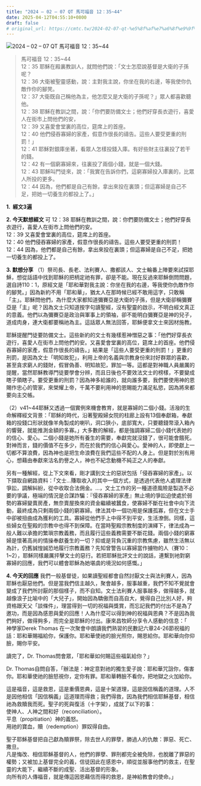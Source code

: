 ```yaml
---
title: "2024 – 02 – 07 QT 馬可福音 12：35~44"
date: 2025-04-12T04:55:10+0800
draft: false
# original_url: https://cmtc.tw/2024-02-07-qt-%e5%8f%af%e7%a6%8f%e9%9f%b3-12%ef%bc%9a3544
---
```


![2024 – 02 – 07 QT 馬可福音 12：35\~44](/images/qt.jpg  "2024 – 02 – 07 QT 馬可福音 12：35\~44")

> 馬可福音 12：35\~44  
> 12：35 耶穌在殿裏教訓人，就問他們說：「文士怎麼說基督是大衛的子孫呢？  
> 12：36 大衛被聖靈感動，說：主對我主說，你坐在我的右邊，等我使你仇敵作你的腳凳。  
> 12：37 大衛既自己稱他為主，他怎麼又是大衛的子孫呢？」眾人都喜歡聽他。  
> 12：38 耶穌在教訓之間，說：「你們要防備文士；他們好穿長衣遊行，喜愛人在街市上問他們的安，  
> 12：39 又喜愛會堂裏的高位，筵席上的首座。  
> 12：40 他們侵吞寡婦的家產，假意作很長的禱告。這些人要受更重的刑罰！」  
> 12：41 耶穌對銀庫坐著，看眾人怎樣投錢入庫。有好些財主往裏投了若干的錢。  
> 12：42 有一個窮寡婦來，往裏投了兩個小錢，就是一個大錢。  
> 12：43 耶穌叫門徒來，說：「我實在告訴你們，這窮寡婦投入庫裏的，比眾人所投的更多。  
> 12：44 因為，他們都是自己有餘，拿出來投在裏頭；但這寡婦是自己不足，把她一切養生的都投上了。」

**1.  經文3遍**

**2. 今天默想經文**
可 12：38 耶穌在教訓之間，說：你們要防備文士；他們好穿長衣遊行，喜愛人在街市上問他們的安。  
12：39 又喜愛會堂裏的高位，筵席上的首座。  
12：40 他們侵吞寡婦的家產，假意作很長的禱告。這些人要受更重的刑罰！  
12：44 因為，他們都是自己有餘，拿出來投在裏頭；但這寡婦是自己不足，把她一切養生的都投上了。

**3. 默想分享**
（1）祭司長、長老、法利賽人、撒都該人、文士輪番上陣要來試探耶穌，想從話語中找到耶穌的把柄定祂有罪，卻是不能。現在反過來耶穌倒問問題，選自詩110：1，原經文是「耶和華對我主說：你坐在我的右邊，等我使你仇敵作你的腳凳。」因為新約不用「耶和華」，猶太人在那時候已經不敢用這字，只敢稱「主」。耶穌問他們，為什麼大家都知道彌賽亞是大衛的子孫，但是大衛卻稱彌賽亞是「主」呢？因為文士只知道按字句讀聖經，沒有聖靈的啟示，不明白經文真正的意義。他們以為彌賽亞是政治與軍事上的領袖，卻不能明白彌賽亞是神的兒子，道成肉身，連大衛都要稱祂為主。這話眾人無法回答，耶穌便拿文士來因材施教。

耶穌提醒門徒要防備文士。這些新約的文士有幾樣惹神憎惡之事：「他們好穿長衣遊行，喜愛人在街市上問他們的安。又喜愛會堂裏的高位，筵席上的首座。他們侵吞寡婦的家產，假意作很長的禱告。」結果是「這些人要受更重的刑罰！」更重的刑罰，是因為文士「明知故犯」，利用上帝的名義與宗教身份來討好群眾的喜歡，甚至貪求窮人的錢財，假冒偽善、明知故犯，罪加一等。這都是對神職人員嚴厲的提醒，當然耶穌教導門徒要學會分辨，而且日後也不要效法文士的榜樣，不要變成瞎子領瞎子。要受更重的刑罰？因為神多給誰的，就向誰多要，我們要使用神的恩賜作忠心的管家，來榮耀上帝，千萬不要利用神的恩賜能力滿足私慾，因為將來都要向主交帳。

（2）v41\~44耶穌又透過一個實例來機會教育，就是寡婦的二個小錢。活潑的生命解釋經文背景：「耶穌的時代，沿著聖殿婦女院的柱廊上設有13個奉獻箱，奉獻箱的投錢口形狀就像羊角製成的喇叭，洞口狹小，底部寬大，只要聽錢幣滾入箱內的響聲，就能推測金額的多寡。」大多數的解經，都是強調寡婦二個小錢代表她的的信心、愛心。二個小錢是她所有養生的需要，奉獻完就沒錢了，很可能會餓死。對神而言，錢的價值不在多少，而在於我們的信心與愛心。愛神的人，即使獻上一切都不算浪費，因為神也是把生命浪費在我們這些不配的人身上。但是對於別有用心，想藉由奉獻來沽名釣譽之人，神也不紀念動機不純正之人的奉獻。

另有一種解經，從上下文來看，剛才講到文士的惡狀包括「侵吞寡婦的家產」。以下擷取自網路資料：「文士…賺取收入的其中一個方式，是透過代表他人處理法律爭訟，調解糾紛，從中收取合法佣金。…，文士工作的另一種道德風險是製造不必要的爭議，極端的情況是合謀詐騙：『侵吞寡婦的家產』無止境的爭訟迫使處於弱勢的寡婦變賣房產，無奈賣屋換來的資金繼續被蠶食，使寡婦不斷在社會中向下流動，最終成為只剩兩個小錢的窮寡婦。律法其中一個功用是保護孤寡，但在文士手中卻被扭曲成為獲利的工具。寡婦從他們手上中得不到平安，生活潦倒。同樣，這些婦女在聖殿的宗教中也得不到保障。在當時聖殿宗教制度的演繹下，律法成為一般人難以承擔的繁瑣宗教義務，而且履行這些義務需要不斷花錢。兩個小錢的窮寡婦是懷著高尚的情操奉獻養生的一切？抑或是背負沉重的宗教焦慮，雖然生活無以為計，仍舊誠惶誠恐地履行宗教義務？先知曾警告以寡婦當作擄物的人（賽10：1\~2），耶穌同樣嚴厲抨擊文士的惡行。若把耶穌批評文士的說話，連繫到衪對窮寡婦的回應，我們可以體會耶穌為她堪虞的境況如何感慨。」

**4. 今天的回應**
我們一般基督徒，如果讀聖經都會自然討厭文士與法利賽人，因為耶穌也厭惡他們。但是當我們信主越久，聚會越多，服事越重，我們不知不覺就會變成了我們所討厭的那個樣子，而不自知。文士法利賽人服事越多，做得越多，就越像浪子比喻中的「大兒子」，開始因為驕傲而自高自大，覺得自己比別人好，夠資格跟天父「談條件」，理當得到一切的祝福與獎賞，而忘記我們的付出不是為了邀功，而是因為感恩與愛的回應！人為什麼可以得到神的祝福與恩典？不是因為我們夠好，做得夠多，而完全是耶穌的付出。康來昌牧師分享令人感動的信息：「  
神學家Derek Thomas 在一次聚會中朗讀我們熟習的民數記六章24-26節祝福的話：耶和華賜福給你，保護你。耶和華使祂的臉光照你，賜恩給你。耶和華向你仰臉，賜你平安。

讀完了，Dr. Thomas問會眾，「耶和華如何賜這些福氣給你？」

Dr. Thomas自問自答，「辦法是：神定意對祂的獨生愛子說：耶和華咒詛你，傷害你。耶和華使祂的臉怒視你，定你有罪。耶和華轉臉不看你，把地獄之火加給你。

這是福音，這是救恩，這是重價恩典，這是十架道理，這是因信稱義的道理。人不是因他相信「因信稱義」這道理而得救；我們得救，因為我們相信耶穌基督，相信祂為救贖我而死。聖子的死與復活（十字架），成就了以下的事：  
使神人、人神之間和好（reconciliation）。  
平息（propitiation）神的義怒。  
用祂的寶血，贖（redemption）罪奴得自由。

聖子耶穌基督把自己獻為贖罪祭，除去世人的罪孽，勝過人的仇敵：罪惡、死亡、撒旦。  
凡是悔改、相信耶穌基督的人，他們的罪孽、罪刑都完全被免除，也脫離了罪惡的權勢；又被加上基督完全的義，信徒因此在感恩中，順從並服事他們的救主，在聖靈的大能下，繼續不斷的成聖、活出基督的形象。  
向所有的人傳福音，就是傳這因恩藉信而得的救恩，是神給教會的使命。」
